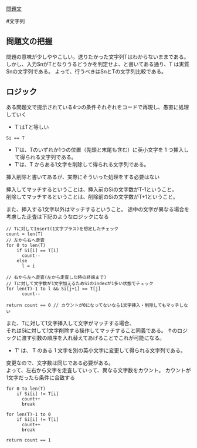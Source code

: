 [問題文](https://atcoder.jp/contests/abc324/submissions/46589559)

#文字列

## 問題文の把握
問題の意味が少しややこしい。送りたかった文字列Tはわからないままである。
しかし、入力SnがTとなりうるどうかを判定せよ、と書いてある通り、T は実質 Snの文字列である。
よって、行うべきはSnとTの文字列比較である。

## ロジック

ある問題文で提示されている4つの条件それぞれをコードで再現し、愚直に処理していく

- T`はTと等しい

```
Si == T
```

- T′は、Tのいずれか1つの位置（先頭と末尾も含む）に英小文字を 1 つ挿入して得られる文字列である。
- T′は、T からある1文字を削除して得られる文字列である。

挿入削除と書いてあるが、実際にそういった処理をする必要はない  

挿入してマッチするということは、挿入前のSiの文字数がT-1ということ。  
削除してマッチするということは、削除前のSiの文字数がT+1ということ。

また、挿入する1文字以外はマッチするということ。
途中の文字が異なる場合を考慮した走査は下記のようなロジックになる


```
// Tに対してInsert(1文字プラス)を想定したチェック
count = len(T)
// 左から右へ走査
for 0 to len(T)
    if Si[i] == T[i]
      count--
    else 
      l = i
      
// 右から左へ走査(左から走査した時の終端まで)
// Tに対して文字数が1文字加えるためSiのindexが1多い状態でチェック
for len(T)-1 to l && Si[j+1] == T[j]
      count--

return count == 0 // カウントが0になってないなら1文字挿入・削除してもマッチしない
```

また、Tに対して1文字挿入して文字がマッチする場合、  
それはSiに対して1文字削除する操作してマッチすること同義である。
↑のロジックに渡す引数の順序を入れ替えてあげることでこれが可能になる。


- T′ は、 T のある 1 文字を別の英小文字に変更して得られる文字列である。

変更なので、文字数は同じである必要がある。  
よって、左右から文字を走査していって、異なる文字数をカウント。
カウントが1文字だったら条件に合致する  

```
for 0 to len(T)
    if Si[i] != T[i]
      count++
      break

for len(T)-1 to 0
    if Si[i] != T[i]
      count++
      break

return count == 1
```
